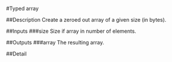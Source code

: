 #Typed array

##Description
Create a zeroed out array of a given size (in bytes).

##Inputs
###size
Size if array in number of elements.

##Outputs
###array
The resulting array.

##Detail

